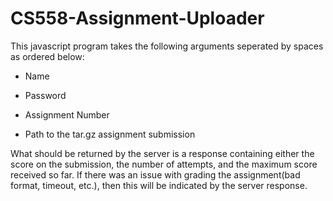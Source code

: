 CS558-Assignment-Uploader
=========================

This javascript program takes the following arguments seperated by spaces as
ordered below:

* Name

* Password

* Assignment Number

* Path to the tar.gz assignment submission

What should be returned by the server is a response containing either the score
on the submission, the number of attempts, and the maximum score received so
far. If there was an issue with grading the 
assignment(bad format, timeout, etc.), then this will be indicated by the 
server response.
